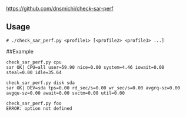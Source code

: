 https://github.com/dnsmichi/check-sar-perf

## Usage
```
# ./check_sar_perf.py <profile1> [<profile2> <profile3> ...]
```

##Example
```
check_sar_perf.py cpu
sar OK| CPU=all user=59.90 nice=0.00 system=4.46 iowait=0.00 steal=0.00 idle=35.64

check_sar_perf.py disk sda
sar OK| DEV=sda tps=0.00 rd_sec/s=0.00 wr_sec/s=0.00 avgrq-sz=0.00 avgqu-sz=0.00 await=0.00 svctm=0.00 util=0.00

check_sar_perf.py foo
ERROR: option not defined
```
